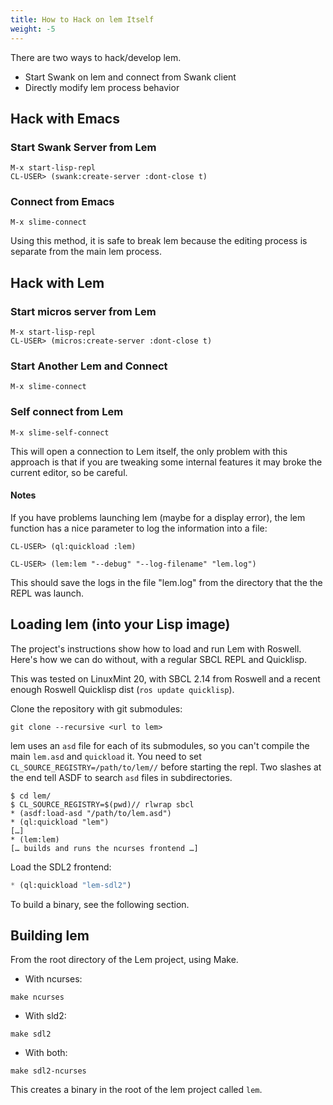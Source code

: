 ```yaml
---
title: How to Hack on lem Itself
weight: -5
---
```


There are two ways to hack/develop lem.
* Start Swank on lem and connect from Swank client
* Directly modify lem process behavior

## Hack with Emacs

### Start Swank Server from Lem

```
M-x start-lisp-repl
CL-USER> (swank:create-server :dont-close t)
```

### Connect from Emacs

```
M-x slime-connect
```

Using this method, it is safe to break lem because the editing process is separate from the main lem process.

## Hack with Lem

### Start micros server from Lem

```
M-x start-lisp-repl
CL-USER> (micros:create-server :dont-close t)
```

### Start Another Lem and Connect

```
M-x slime-connect
```

### Self connect from Lem

```
M-x slime-self-connect
```

This will open a connection to Lem itself, the only problem with this approach is that if you are tweaking some internal features it may broke the current editor, so be careful.


#### Notes

If you have problems launching lem (maybe for a display error), the lem function has a nice parameter to log the information into a file:
```
CL-USER> (ql:quickload :lem)

CL-USER> (lem:lem "--debug" "--log-filename" "lem.log")
```

This should save the logs in the file "lem.log" from the directory that the the REPL was launch.

## Loading lem (into your Lisp image)

The project's instructions show how to load and run Lem with Roswell. Here's how we can do without, with a regular SBCL REPL and Quicklisp.

This was tested on LinuxMint 20, with SBCL 2.14 from Roswell and a recent enough Roswell Quicklisp dist (`ros update quicklisp`).

Clone the repository with git submodules:

    git clone --recursive <url to lem>

lem uses an `asd` file for each of its submodules, so you can't compile the main `lem.asd` and `quickload` it. You need to set `CL_SOURCE_REGISTRY=/path/to/lem//` before starting the repl. Two slashes at the end tell ASDF to search `asd` files in subdirectories.

```
$ cd lem/
$ CL_SOURCE_REGISTRY=$(pwd)// rlwrap sbcl
* (asdf:load-asd "/path/to/lem.asd")
* (ql:quickload "lem")
[…]
* (lem:lem)
[… builds and runs the ncurses frontend …]
```

Load the SDL2 frontend:

```lisp
* (ql:quickload "lem-sdl2")
```

To build a binary, see the following section.

## Building lem
From the root directory of the Lem project, using Make.

- With ncurses:

```
make ncurses
```
- With sld2:

```
make sdl2 
```

- With both:

```
make sdl2-ncurses
```

This creates a binary in the root of the lem project called `lem`.
